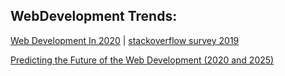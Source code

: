## WebDevelopment Trends: 

 [Web Development In 2020]( https://www.youtube.com/watch?v=0pThnRneDjw) | [stackoverflow survey 2019](https://insights.stackoverflow.com/survey/2019)
 
  [Predicting the Future of the Web Development (2020 and 2025)]( https://www.youtube.com/watch?v=24tQRwIRP_w)
